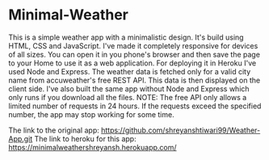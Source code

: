 # Minimal-Weather
This is a simple weather app with a minimalistic design. It's build using HTML, CSS and JavaScript.
I've made it completely responsive for devices of all sizes. You can open it in you phone's browser and then save the page to your Home to use it as a web application.
For deploying it in Heroku I've used Node and Express. 
The weather data is fetched only for a valid city name from accuweather's free REST API.
This data is then displayed on the client side. 
I've also built the same app without Node and Express which only runs if you download all the files.
NOTE: The free API only allows a limited number of requests in 24 hours. If the requests exceed the specified number, the app may stop working for some time.

The link to the original app: https://github.com/shreyanshtiwari99/Weather-App.git
The link to heroku for this app: https://minimalweathershreyansh.herokuapp.com/
